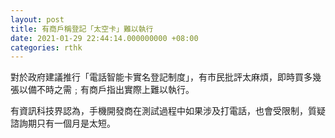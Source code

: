```yaml
---
layout: post
title: 有商戶稱登記「太空卡」難以執行
date: 2021-01-29 22:44:14.000000000 +08:00
categories: rthk
---
```


對於政府建議推行「電話智能卡實名登記制度」，有市民批評太麻煩，即時買多幾張以備不時之需﹔有商戶指出實際上難以執行。

有資訊科技界認為，手機開發商在測試過程中如果涉及打電話，也會受限制，質疑諮詢期只有一個月是太短。
